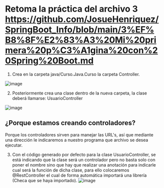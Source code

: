 # Retoma la práctica del archivo 3 https://github.com/JosueHenriquez/SpringBoot_Info/blob/main/3%EF%B8%8F%E2%83%A3%20Mi%20primera%20p%C3%A1gina%20con%20Spring%20Boot.md
  
  1. Crea en la carpeta java/Curso.Java.Curso la carpeta Controller.

![image](https://github.com/user-attachments/assets/e336ee3d-b008-440b-bb07-c04d948bd758)
   
  2. Posteriormente crea una clase dentro de la nueva carpeta, la clase deberá llamarse: UsuarioController
  
![image](https://github.com/user-attachments/assets/f1cc4d1d-0a16-43fa-8987-a603d437d2f9)

## ¿Porque estamos creando controladores? 
Porque los controladores sirven para manejar las URL's, así que mediante una dirección le indicaremos a nuestro programa que archivo se desea ejecutar.

  3. Con el código generado por defecto para la clase UsuarioController, se está indicando que la clase será un controlador pero no basta solo con poner el nombre sino que hay que realizar una anotación para indicarle cual será la función de dicha clase, para ello colocaremos @RestController el cual de forma automática importará una librería (Checa que se haya importado).
![image](https://github.com/user-attachments/assets/b76dae7e-bb3b-4620-a859-c7c185a8ba5d)

